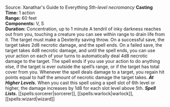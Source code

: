 Source: Xanathar's Guide to Everything
*5th-level necromancy*
**Casting Time:** 1 action  
**Range:** 60 feet  
**Components:** V, S  
**Duration:** Concentration, up to 1 minute
A tendril of inky darkness reaches out from you, touching a creature you can see within range to drain life from it. The target must make a Dexterity saving throw. On a successful save, the target takes 2d8 necrotic damage, and the spell ends. On a failed save, the target takes 4d8 necrotic damage, and until the spell ends, you can use your action on each of your turns to automatically deal 4d8 necrotic damage to the target. The spell ends if you use your action to do anything else, if the target is ever outside the spell’s range, or if the target has total cover from you. Whenever the spell deals damage to a target, you regain hit points equal to half the amount of necrotic damage the target takes.
***At Higher Levels.*** When you cast this spell using a spell slot of 6th level or higher, the damage increases by 1d8 for each slot level above 5th.
***Spell Lists.*** [[spells:sorcerer|sorcerer]], [[spells:warlock|warlock]], [[spells:wizard|wizard]]